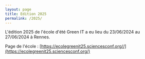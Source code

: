 ```yaml
---
layout: page
title: Edition 2025
permalink: /2025/
---
```


L'édition 2025 de l'école d'été Green IT a eu lieu du 23/06/2024 au 27/06/2024 à Rennes.

Page de l'école : [https://ecolegreenit25.sciencesconf.org//](https://ecolegreenit25.sciencesconf.org/)